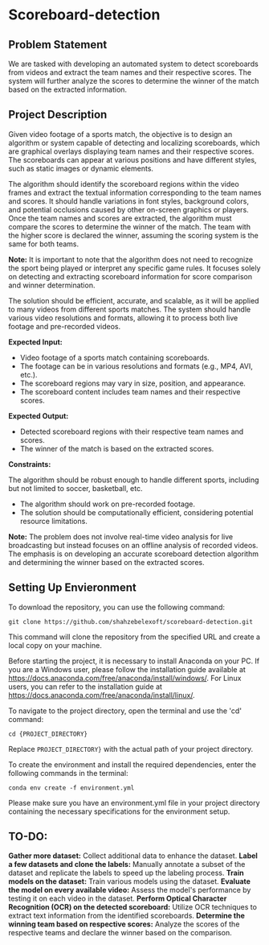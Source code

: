 # Scoreboard-detection

## Problem Statement

We are tasked with developing an automated system to detect scoreboards from videos and extract
the team names and their respective scores. The system will further analyze the scores to determine
the winner of the match based on the extracted information.

## Project Description

Given video footage of a sports match, the objective is to design an algorithm or system capable
of detecting and localizing scoreboards, which are graphical overlays displaying team names and
their respective scores. The scoreboards can appear at various positions and have different styles,
such as static images or dynamic elements.

The algorithm should identify the scoreboard regions within the video frames and extract the
textual information corresponding to the team names and scores. It should handle variations in font
styles, background colors, and potential occlusions caused by other on-screen graphics or players.
Once the team names and scores are extracted, the algorithm must compare the scores to determine
the winner of the match. The team with the higher score is declared the winner, assuming the
scoring system is the same for both teams.

**Note:** It is important to note that the algorithm does not need to recognize the sport being played
or interpret any specific game rules. It focuses solely on detecting and extracting scoreboard
information for score comparison and winner determination.

The solution should be efficient, accurate, and scalable, as it will be applied to many videos from
different sports matches. The system should handle various video resolutions and formats,
allowing it to process both live footage and pre-recorded videos.

**Expected Input:**

* Video footage of a sports match containing scoreboards.
* The footage can be in various resolutions and formats (e.g., MP4, AVI, etc.).
* The scoreboard regions may vary in size, position, and appearance.
* The scoreboard content includes team names and their respective scores.

**Expected Output:**
* Detected scoreboard regions with their respective team names and scores.
* The winner of the match is based on the extracted scores.

**Constraints:**

The algorithm should be robust enough to handle different sports, including but not limited to
soccer, basketball, etc.

* The algorithm should work on pre-recorded footage.
* The solution should be computationally efficient, considering potential resource limitations.

**Note:** The problem does not involve real-time video analysis for live broadcasting but instead
focuses on an offline analysis of recorded videos. The emphasis is on developing an accurate
scoreboard detection algorithm and determining the winner based on the extracted scores.

## Setting Up Envieronment

To download the repository, you can use the following command:

```
git clone https://github.com/shahzebelexoft/scoreboard-detection.git
```

This command will clone the repository from the specified URL and create a local copy on your machine.

Before starting the project, it is necessary to install Anaconda on your PC. If you are a Windows user, 
please follow the installation guide available at https://docs.anaconda.com/free/anaconda/install/windows/. 
For Linux users, you can refer to the installation guide at https://docs.anaconda.com/free/anaconda/install/linux/.

To navigate to the project directory, open the terminal and use the 'cd' command:

```
cd {PROJECT_DIRECTORY}
```

Replace `PROJECT_DIRECTORY}` with the actual path of your project directory.

To create the environment and install the required dependencies, enter the following commands in the terminal:

```
conda env create -f environment.yml
```

Please make sure you have an environment.yml file in your project directory containing the necessary specifications for the environment setup.

## TO-DO:

**Gather more dataset:** Collect additional data to enhance the dataset.
**Label a few datasets and clone the labels:** Manually annotate a subset of the dataset and replicate the labels to speed up the labeling process.
**Train models on the dataset:** Train various models using the dataset.
**Evaluate the model on every available video:** Assess the model's performance by testing it on each video in the dataset.
**Perform Optical Character Recognition (OCR) on the detected scoreboard:** Utilize OCR techniques to extract text information from the identified scoreboards.
**Determine the winning team based on respective scores:** Analyze the scores of the respective teams and declare the winner based on the comparison.

